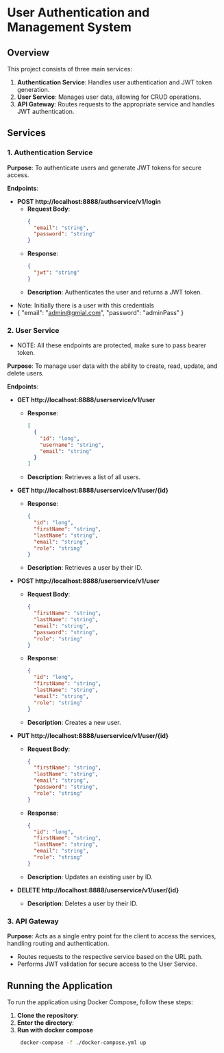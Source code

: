 # User Authentication and Management System

## Overview

This project consists of three main services:

1. **Authentication Service**: Handles user authentication and JWT token generation.
2. **User Service**: Manages user data, allowing for CRUD operations.
3. **API Gateway**: Routes requests to the appropriate service and handles JWT authentication.

## Services

### 1. Authentication Service

**Purpose**: To authenticate users and generate JWT tokens for secure access.

**Endpoints**:
- **POST http://localhost:8888/authservice/v1/login**
    - **Request Body**:
      ```json
      {
        "email": "string",
        "password": "string"
      }
      ```
    - **Response**:
      ```json
      {
        "jwt": "string"
      }
      ```
    - **Description**: Authenticates the user and returns a JWT token.

* Note: Initially there is a user with this credentials
* {
  "email": "admin@gmial.com",
  "password": "adminPass"
  }


### 2. User Service

* NOTE: All these endpoints are protected, make sure to pass bearer token.

**Purpose**: To manage user data with the ability to create, read, update, and delete users.

**Endpoints**:
- **GET http://localhost:8888/userservice/v1/user**
    - **Response**:
      ```json
      [
        {
          "id": "long",
          "username": "string",
          "email": "string"
        }
      ]
      ```
    - **Description**: Retrieves a list of all users.

- **GET http://localhost:8888/userservice/v1/user/{id}**
    - **Response**:
      ```json
      {
        "id": "long",
        "firstName": "string",
        "lastName": "string",
        "email": "string",
        "role": "string"
      }
      ```
    - **Description**: Retrieves a user by their ID.

- **POST http://localhost:8888/userservice/v1/user**
    - **Request Body**:
      ```json
      {
        "firstName": "string",
        "lastName": "string",
        "email": "string",
        "password": "string",
        "role": "string"
      }
      ```
    - **Response**:
      ```json
      {
        "id": "long",
        "firstName": "string",
        "lastName": "string",
        "email": "string",
        "role": "string"
      }
      ```
    - **Description**: Creates a new user.

- **PUT http://localhost:8888/userservice/v1/user/{id}**
    - **Request Body**:
      ```json
      {
        "firstName": "string",
        "lastName": "string",
        "email": "string",
        "password": "string",
        "role": "string"
      }
      ```
    - **Response**:
      ```json
      {
        "id": "long",
        "firstName": "string",
        "lastName": "string",
        "email": "string",
        "role": "string"
      }
      ```
    - **Description**: Updates an existing user by ID.

- **DELETE http://localhost:8888/userservice/v1/user/{id}**
    - **Description**: Deletes a user by their ID.

### 3. API Gateway

**Purpose**: Acts as a single entry point for the client to access the services, handling routing and authentication.

- Routes requests to the respective service based on the URL path.
- Performs JWT validation for secure access to the User Service.

## Running the Application

To run the application using Docker Compose, follow these steps:

1. **Clone the repository**:
2. **Enter the directory**:
2. **Run with docker compose**
   ```bash
    docker-compose -f ./docker-compose.yml up
